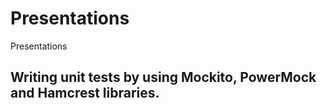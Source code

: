 # Presentations
Presentations

## Writing unit tests by using Mockito, PowerMock and Hamcrest libraries.
